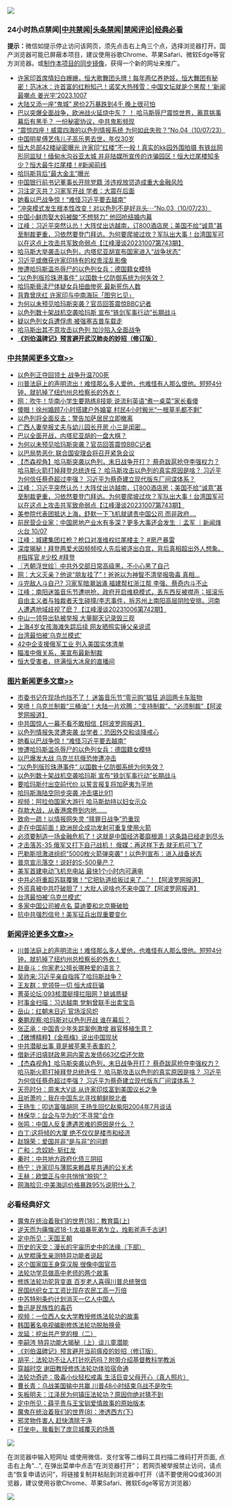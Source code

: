 ![](https://raw.githubusercontent.com/jsvpn/jsproxy/dev/64photo/fqnews-qr.jpg)

<div id="tt">
<h3>24小时热点禁闻|<a href="#%E4%B8%AD%E5%85%B1%E7%A6%81%E9%97%BB%E6%9B%B4%E5%A4%9A%E6%96%87%E7%AB%A0">中共禁闻</a>|<a href="#%E5%9B%BE%E7%89%87%E6%96%B0%E9%97%BB%E6%9B%B4%E5%A4%9A%E6%96%87%E7%AB%A0">头条禁闻</a>|<a href="#%E6%96%B0%E9%97%BB%E8%AF%84%E8%AE%BA%E6%9B%B4%E5%A4%9A%E6%96%87%E7%AB%A0">禁闻评论|<a href="#%E5%BF%85%E7%9C%8B%E7%BB%8F%E5%85%B8%E5%A5%BD%E6%96%87">经典必看</a></h3>
<div><b>提示：</b>微信如提示停止访问该网页，须先点击右上角三个点，选择浏览器打开。国产浏览器可能已屏蔽本项目，建议使用谷歌Chrome、苹果Safari、微软Edge等官方浏览器。或<a href="%E5%88%B6%E4%BD%9Cgit%E7%A6%81%E9%97%BB%E9%95%9C%E5%83%8F.md">制作本项目的同步镜像</a>，获得一个新的网址来推广。</div>
<ul>

<li><a href="/sohnews/20231008/1943972.md">许家印首席情妇白姗姗，恒大歌舞团头牌！每年两亿养艳妓，恒大舞团有秘密！范冰冰：许首富的红粉知己！诺奖大热残雪：中国文坛就是个黑帮！‘新闻最嘲点 姜光宇’2023.1007</a></li>
<li><a href="/finance/20231008/1943902.md">大陆又添一座“鬼城” 房价2万暴跌到4千 晚上很可怕</a></li>
<li><a href="/sohnews/20231008/1943870.md">巴以突爆全面战争，欧洲战火延烧中东？ ！ 哈马斯辱尸震惊世界，蓄意挑事幕后有黑手？ 一份秘密协议，中共鬼影频现</a></li>
<li><a href="/sohnews/20231008/1943875.md">“震惊四座！威震四海的以色列情报系统 为何如此失败？”No.04（10/07/23）</a></li>
<li><a href="/yule/20231008/1943968.md">中国明星傅艺伟儿子高乐男去世，年仅30岁</a></li>
<li><a href="/sohnews/20231008/1943909.md">恒大总部42楼祕密曝光 许家印“红楼”不一般！真实的kk园外围拍摄 有铁丝网 形同监狱！缅甸水沟谷亚太城 并非陆媒所宣传的诈骗园区！恒大烂尾楼知多少？恒大最牛烂尾楼！#新闻前线</a></li>
<li><a href="/worldnews/20231008/1944087.md">哈玛斯背后“最大金主”曝光</a></li>
<li><a href="/headline/20231007/1943828.md">中国银行前书记董事长开除党籍 涉违规放贷造成重大金融风险</a></li>
<li><a href="/baitai/20231008/1943907.md">习注定灭共？习家军开战 学者：大震在后面</a></li>
<li><a href="/topimagenews/20231008/1944107.md">她看以巴战争惊！“难怪习近平要去越南”</a></li>
<li><a href="/sohnews/20231008/1943876.md">“冲突模式发生根本性改变！对以色列不是好兆头⋯”No.03（10/07/23）</a></li>
<li><a href="/cnnews/20231008/1943935.md">中国小鲜肉娶大妈被酸“不想努力” 他回呛结婚内幕</a></li>
<li><a href="/cbnews/20231008/1943990.md">江峰：习近平突然认怂！大阵仗出访越南，订800酒店房；美国不给“诚意”甚至制裁更重，习依然要登门拜访。为何要爬坡过坎？军队出大事！台湾国军可以在这点上攻击共军致命弱点【江峰漫谈20231007第743期】</a></li>
<li><a href="/worldnews/20231007/1943817.md">哈马斯大举袭击以色列，内塔尼亚胡宣布国家进入“战争状态”</a></li>
<li><a href="/ssgc/20231008/1944092.md">习近平或缴获许家印持有的权贵淫乱影像</a></li>
<li><a href="/topimagenews/20231008/1944106.md">惨遭哈玛斯滥杀辱尸的以色列女兵：德国籍女模特</a></li>
<li><a href="/topimagenews/20231008/1944047.md">“以色列版珍珠港事件” 以国数十亿防御系统为何失效？</a></li>
<li><a href="/worldnews/20231008/1944023.md">哈玛斯亵渎尸体疑女兵扭曲惨死 最新死伤人数</a></li>
<li><a href="/ccpdope/20231008/1943917.md">背靠曾庆红 许家印与中南海玩「图穷匕见」</a></li>
<li><a href="/cbnews/20231008/1944022.md">为何以未预见哈玛斯突袭？官员回答震惊BBC记者</a></li>
<li><a href="/topimagenews/20231008/1944009.md">以色列数十架战机空袭哈玛斯 宣布“铁剑军事行动”长期战斗</a></li>
<li><a href="/worldnews/20231008/1944028.md">疑以色列女兵遭俘虏 被强塞吉普车载走</a></li>
<li><a href="/headline/20231008/1943862.md">哈马斯出其不意攻击以色列 加沙陷入全面战争</a></li>
<li><b><a href="/comments/20200207/1272816.md" target="_blank">《刘伯温碑记》预言避开武汉肺炎的妙招（修订版）</a></b></li>
</ul>
</div>

<div class="catlist">
<h3><a href="/cbnews/" target="_blank">中共禁闻</a><span><a href="/cbnews/" target="_blank" rel="nofollow">更多文章>></a></span></h3>
<ul>
<li><a href="/cbnews/20231008/1944200.md" target="_blank">以色列正夺回领土 战争升温700死</a></li>
<li><a href="/comments/20231008/1944187.md" target="_blank">川普法庭上的声明流出！难怪那么多人爱他，也难怪有人那么恨他。短短4分钟，就扒掉了纽约州总检察长的外衣！</a></li>
<li><a href="/cbnews/20231008/1944099.md" target="_blank">网：吹牛！华南小学生要熟练8技能 说流利英语“煮一桌菜”家长看傻</a></li>
<li><a href="/cbnews/20231008/1944098.md" target="_blank">傻眼！徐州婚顾7小时搭建户外婚宴 村民4小时搬光“一根草毛都不剩”</a></li>
<li><a href="/cbnews/20231008/1944061.md" target="_blank">以色列将全面反击：警告加萨居民立即撤离</a></li>
<li><a href="/cbnews/20231008/1944060.md" target="_blank">广西人妻举报丈夫与幼儿园长开房 小三是闺密…</a></li>
<li><a href="/cbnews/20231008/1944035.md" target="_blank">巴以全面开战，内塔尼亚胡的一盘大棋？</a></li>
<li><a href="/cbnews/20231008/1944022.md" target="_blank">为何以未预见哈玛斯突袭？官员回答震惊BBC记者</a></li>
<li><a href="/cbnews/20231008/1944021.md" target="_blank">以巴局势恶化 联合国安理会将召开紧急会议</a></li>
<li><a href="/comments/20231008/1944005.md" target="_blank">【杰森视角】哈马斯突袭以色列，末日战争开打？ 蔡奇跋扈抢夺李强权力？ 哈马斯火箭打掉拜登总统连任？ 哈马斯攻击以色列的真实原因是啥？ 习近平为何信任蔡奇超过李强？ 习近平为蔡奇建立现代版东厂间谍体系？</a></li>
<li><a href="/cbnews/20231008/1943990.md" target="_blank">江峰：习近平突然认怂！大阵仗出访越南，订800酒店房；美国不给“诚意”甚至制裁更重，习依然要登门拜访。为何要爬坡过坎？军队出大事！台湾国军可以在这点上攻击共军致命弱点【江峰漫谈20231007第743期】</a></li>
<li><a href="/cbnews/20231008/1943924.md" target="_blank">美参院代表团抵达上海，舒默一下飞机就谴责中国公司 而非政府&#8230;.</a></li>
<li><a href="/comments/20231008/1943915.md" target="_blank">前民营企业家：中国房地产业水有多深？更多大事还会发生 ｜孟军 ｜新闻烽火台 10/07</a></li>
<li><a href="/cbnews/20231008/1943910.md" target="_blank">江峰：城建集团扛枪？枪口对准维权烂尾楼主？ #房产暴雷</a></li>
<li><a href="/comments/20231007/1943833.md" target="_blank">深度揭秘！拜登两爱犬因频频咬人先后被逐出白宫，背后真相超出外人想象。#指挥官 #少校 #拜登</a></li>
<li><a href="/cbnews/20231007/1943797.md" target="_blank">〖兲朝浮世绘〗中共外交部日常高级黑，不小心黑了自己</a></li>
<li><a href="/cbnews/20231007/1943724.md" target="_blank">网：大义灭亲？他说“朋友挂了”！爸爸以为神智不清举报吸毒 真相&#8230;</a></li>
<li><a href="/cbnews/20231007/1943719.md" target="_blank">斗完敌人斗自己? 习家军暗潮汹涌 福建帮杠浙江帮 李强、蔡奇内斗不止</a></li>
<li><a href="/cbnews/20231007/1943671.md" target="_blank">江峰：南阳迷笛音乐节遭哄抢，政府开启维稳模式，丢东西反被噤声；摇滚乐自由主义者与独裁者天生碰撞/李志事件，拆苏州上南阳高层阴险安排。河南人遭遇地域歧视了麽？【江峰漫谈20231006第742期】</a></li>
<li><a href="/cbnews/20231007/1943661.md" target="_blank">中山一领导出轨被举报 大量聊天记录毁三观</a></li>
<li><a href="/cbnews/20231007/1943651.md" target="_blank">上海4岁女孩海滩失踪后续 网友晒照实锤父亲说谎</a></li>
<li><a href="/comments/20231007/1943569.md" target="_blank">台湾最怕被‘乌克兰模式’</a></li>
<li><a href="/cbnews/20231007/1943581.md" target="_blank">42中企支援俄军工业 列入美国实体清单</a></li>
<li><a href="/cbnews/20231007/1943580.md" target="_blank">瞄准中俄关系，美宣布最新制裁</a></li>
<li><a href="/cbnews/20231007/1943521.md" target="_blank">恒大受害者，挤满恒大冰泉的直播间</a></li>

</ul>
</div>
<div class="catlist">
<h3><a href="/topimagenews/" target="_blank">图片新闻</a><span><a href="/topimagenews/" target="_blank" rel="nofollow">更多文章>></a></span></h3>
<ul>
<li><a href="/topimagenews/20231008/1944162.md" target="_blank">市委书记在现场也挡不了！ 迷笛音乐节“零元购”猖狂 追回两卡车赃物</a></li>
<li><a href="/topimagenews/20231008/1944161.md" target="_blank">笑喷！乌克兰制裁“三桶油”！大陆一片欢腾：“支持制裁”、“必须制裁”【阿波罗网报道】</a></li>
<li><a href="/topimagenews/20231008/1944144.md" target="_blank">中共国惊人一幕不看不敢相信【阿波罗网报道】</a></li>
<li><a href="/topimagenews/20231008/1944143.md" target="_blank">以色列情报失灵遭突袭 台学者：恐因外交和谈降戒心</a></li>
<li><a href="/topimagenews/20231008/1944107.md" target="_blank">她看以巴战争惊！“难怪习近平要去越南”</a></li>
<li><a href="/topimagenews/20231008/1944106.md" target="_blank">惨遭哈玛斯滥杀辱尸的以色列女兵：德国籍女模特</a></li>
<li><a href="/topimagenews/20231008/1944085.md" target="_blank">以巴爆发大战 乌克兰抗俄恐惨遭冲击</a></li>
<li><a href="/topimagenews/20231008/1944047.md" target="_blank">“以色列版珍珠港事件” 以国数十亿防御系统为何失效？</a></li>
<li><a href="/topimagenews/20231008/1944009.md" target="_blank">以色列数十架战机空袭哈玛斯 宣布“铁剑军事行动”长期战斗</a></li>
<li><a href="/topimagenews/20231008/1944008.md" target="_blank">要哈玛斯付出空前代价 以誓言报复将加萨夷为平地</a></li>
<li><a href="/topimagenews/20231008/1944006.md" target="_blank">哈玛斯海陆空同步突袭 冲击堪比911</a></li>
<li><a href="/topimagenews/20231008/1943992.md" target="_blank">视频：阿拉伯国家大游行 哈马斯劫持以妇女示众</a></li>
<li><a href="/topimagenews/20231008/1943991.md" target="_blank">存款大战，从香港席卷到内地……</a></li>
<li><a href="/topimagenews/20231008/1943944.md" target="_blank">致命一疏！以情报网失灵 “赎罪日战争”恐重现</a></li>
<li><a href="/topimagenews/20231008/1943900.md" target="_blank">走在中国前面！欧洲民企成功发射可重复使用火箭</a></li>
<li><a href="/topimagenews/20231007/1943750.md" target="_blank">必须要制造一场金融危机了！这就是中国经济萎靡根源！这条路已经走到尽头</a></li>
<li><a href="/topimagenews/20231007/1943749.md" target="_blank">才击落苏-35 俄军又打下自己战机！ 俄媒：再这样下去 就无机可飞了</a></li>
<li><a href="/topimagenews/20231007/1943732.md" target="_blank">巴勒斯坦激进组织“5000枚火箭弹突袭”！以色列宣布：进入战备状态</a></li>
<li><a href="/topimagenews/20231007/1943731.md" target="_blank">普京宣示落空！说好的S-500量产？</a></li>
<li><a href="/topimagenews/20231007/1943723.md" target="_blank">美军首建电动飞机充电站 最快1个小时内可满电</a></li>
<li><a href="/topimagenews/20231007/1943718.md" target="_blank">中共必将重蹈苏联覆辙！“它把轨道给扳过来了&#8230;”！【阿波罗网报道】</a></li>
<li><a href="/topimagenews/20231007/1943717.md" target="_blank">外资真被中共吓破胆了！大批人说啥也不来中国了【阿波罗网报道】</a></li>
<li><a href="/comments/20231007/1943569.md" target="_blank">台湾最怕被‘乌克兰模式’</a></li>
<li><a href="/topimagenews/20231007/1943579.md" target="_blank">多家中国公司被点名 莫迪要和北京撕破脸</a></li>
<li><a href="/topimagenews/20231007/1943578.md" target="_blank">抗中共强烈信号！美军征兵出现重要变化</a></li>

</ul>
</div>
<div class="catlist">
<h3><a href="/comments/" target="_blank">新闻评论</a><span><a href="/comments/" target="_blank" rel="nofollow">更多文章>></a></span></h3>
<ul>
<li><a href="/comments/20231008/1944187.md" target="_blank">川普法庭上的声明流出！难怪那么多人爱他，也难怪有人那么恨他。短短4分钟，就扒掉了纽约州总检察长的外衣！</a></li>
<li><a href="/comments/20231008/1944164.md" target="_blank">赵奋斗：你家老公擅长哪种爱的语言？</a></li>
<li><a href="/comments/20231008/1944119.md" target="_blank">吴祚来:习近平亲自指挥了哈玛斯战争？</a></li>
<li><a href="/comments/20231008/1944069.md" target="_blank">王友群：党领导一切 恒大成巨骗</a></li>
<li><a href="/comments/20231008/1944040.md" target="_blank">菁英论坛:093核潜艇撞拦阻网？姚诚质疑</a></li>
<li><a href="/comments/20231008/1944039.md" target="_blank">时事金扫描：习访越南 党魁曾联手出卖宝岛</a></li>
<li><a href="/comments/20231008/1944038.md" target="_blank">岳山：红朝末日近 官场淫风炽</a></li>
<li><a href="/comments/20231008/1944037.md" target="_blank">秦鹏观察:哈玛斯对以色列开战 谁在幕后？</a></li>
<li><a href="/comments/20231008/1944030.md" target="_blank">张正承：中国青少年失踪案例激增 器官移植生意？</a></li>
<li><a href="/comments/20231008/1944013.md" target="_blank">【微博精粹】《金瓶梅》说出中国现状</a></li>
<li><a href="/comments/20231008/1944012.md" target="_blank">中共潜艇出事 竟是被苹果手表害的？</a></li>
<li><a href="/comments/20231008/1944011.md" target="_blank">借新还旧填财政黑洞内蒙古发债663亿偿还欠款</a></li>
<li><a href="/comments/20231008/1944005.md" target="_blank">【杰森视角】哈马斯突袭以色列，末日战争开打？ 蔡奇跋扈抢夺李强权力？ 哈马斯火箭打掉拜登总统连任？ 哈马斯攻击以色列的真实原因是啥？ 习近平为何信任蔡奇超过李强？ 习近平为蔡奇建立现代版东厂间谍体系？</a></li>
<li><a href="/comments/20231008/1944003.md" target="_blank">天亮时分：周末大V谈 从许家印炫富到美国议长之争</a></li>
<li><a href="/comments/20231008/1943995.md" target="_blank">且听萧吟：我在中国东北寻找朝鲜脱北者</a></li>
<li><a href="/comments/20231008/1943955.md" target="_blank">王扬生：叩访富强胡同 王扬生回忆赵紫阳2004年7月谈话</a></li>
<li><a href="/comments/20231008/1943954.md" target="_blank">林保华：台企与华为的“不寻常”合作</a></li>
<li><a href="/comments/20231008/1943953.md" target="_blank">张鸣：中国人反复遭遇苦难的原因是什么 ？</a></li>
<li><a href="/comments/20231008/1943934.md" target="_blank">白丁:这将倾的大厦 绝不仅仅是楼市和经济</a></li>
<li><a href="/comments/20231008/1943933.md" target="_blank">赵锦荣：爱国并非“是与非”的问题</a></li>
<li><a href="/comments/20231008/1943932.md" target="_blank">广和：念奴娇· 斩红龙</a></li>
<li><a href="/comments/20231008/1943931.md" target="_blank">秦时：中共地方政府化债三阴招</a></li>
<li><a href="/comments/20231008/1943930.md" target="_blank">杨宁：许家印与薄熙来赖昌星共通的公关术</a></li>
<li><a href="/comments/20231008/1943929.md" target="_blank">王赫：欧盟正与中共悄悄“脱钩”？</a></li>
<li><a href="/comments/20231008/1943928.md" target="_blank">网海拾贝:中美海运价格暴跌95%说明什么？</a></li>

</ul>
</div>

<div class="catlist">
<h3>必看经典好文</h3>
<ul>
<li><a href="/topimagenews/20180701/965109.md" target="_blank">魔鬼在统治着我们的世界(18)：教育篇(上)</a></li>
<li><a href="/tculture/20190304/1091068.md" target="_blank">逆天而为痛悔迟18-1:太祖暴死弟乍立，烛影斧声千古谜1</a></li>
<li><a href="/tculture/xiulian/20151111/470021.md" target="_blank">定中所见：天国王朝</a></li>
<li><a href="/tculture/20121025/73066.md" target="_blank">历史的天空：漫长的宇宙历史中的法缘（下部）</a></li>
<li><a href="/comments/20210720/1516768.md" target="_blank">从党棍康生亲测特异功能者说起</a></li>
<li><a href="/comments/20220611/1744476.md" target="_blank">这个国家国王身穿汉服 很像中国官员</a></li>
<li><a href="/comments/20200629/1352533.md" target="_blank">法轮功学员做高中老师的两个故事</a></li>
<li><a href="/comments/20210720/1502969.md" target="_blank">修炼法轮功驼背变直 百岁老人喜得川普总统贺信</a></li>
<li><a href="/lifebaike/20200515/1328783.md" target="_blank">民国纺织女工工资比现在农民工高一万倍</a></li>
<li><a href="/comments/20220920/1786910.md" target="_blank">中苏特别条约计划消灭一亿人中国人</a></li>
<li><a href="/lishi/20130311/666695.md" target="_blank">鲁迅是民族性的毒药</a></li>
<li><a href="/comments/20220529/1739017.md" target="_blank">视频：一位西人女大学教授修炼法轮功的故事</a></li>
<li><a href="/comments/20210805/1600200.md" target="_blank">韩国著名电视编剧修炼法轮功脱胎换骨</a></li>
<li><a href="/comments/20200928/1404653.md" target="_blank">龙延：挖出共产党的根（二）</a></li>
<li><a href="/tculture/xiulian/20160303/508934.md" target="_blank">李嗣涔 特异功能大揭秘（上）谈儿童潜能</a></li>
<li><a href="/comments/20200207/1272816.md" target="_blank">《刘伯温碑记》预言避开当前瘟疫的妙招（修订版）</a></li>
<li><a href="/cbnews/20190215/1081272.md" target="_blank">胡平：法轮功不让人打针吃药吗？附带介绍基督教科学教派</a></li>
<li><a href="/comments/20200511/1322384.md" target="_blank">穿越时空 谢田教授修炼法轮功体验宿命通</a></li>
<li><a href="/comments/20220506/1729215.md" target="_blank">法轮功奇迹：吸毒小伙轻松戒毒 生活巨变父母开心（真人照片）</a></li>
<li><a href="/comments/20230511/1882985.md" target="_blank">曹长青：乌战美国输中共赢,川普48小时结束乌战不是吹牛</a></li>
<li><a href="/comments/20220531/1739728.md" target="_blank">矢板明夫：江泽民为何镇压法轮功？原因你绝对猜不到</a></li>
<li><a href="/comments/20200616/1345658.md" target="_blank">定中所见：薛平贵与王宝钏爱情故事的原始版本</a></li>
<li><a href="/topimagenews/20180527/948714.md" target="_blank">魔鬼在统治着我们的世界(8)：渗透西方(下)</a></li>
<li><a href="/cbnews/20220508/1730049.md" target="_blank">邪灵物件害人 赶快清除干净</a></li>
<li><a href="/comments/20201015/1414242.md" target="_blank">打坐中，我看到了庞贝城覆灭的场景</a></li>

</ul>
</div>

![](https://raw.githubusercontent.com/jsvpn/jsproxy/dev/64photo/fqnews-qr.jpg)

在浏览器中输入短网址 或使用微信、支付宝等二维码工具扫描二维码打开页面, 点击右上角"...", 在弹出菜单中点击“在浏览器打开”； 若网页被举报禁止访问，请点击“恢复申请访问”，将链接复制并粘贴到浏览器中打开（请不要使用QQ或360浏览器，建议使用谷歌Chrome、苹果Safari、微软Edge等官方浏览器）

![](https://raw.githubusercontent.com/jsvpn/jsproxy/dev/64photo/wx.jpg)